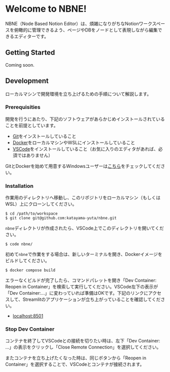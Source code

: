 # Welcome to NBNE!

NBNE（Node Based Notion Editor）は、煩雑になりがちなNotionワークスペースを俯瞰的に管理できるよう、ページやDBをノードとして表現しながら編集できるエディターです。

## Getting Started

Coming soon.

## Development

ローカルマシンで開発環境を立ち上げるための手順について解説します。

### Prerequisities

開発を行うにあたり、下記のソフトウェアがあらかじめインストールされていることを前提としています。

- [Git](https://git-scm.com/)をインストールしていること
- [Docker](https://www.docker.com/)をローカルマシンやWSLにインストールしていること
- [VSCode](https://code.visualstudio.com/)をインストールしていること（お気に入りのエディタがあれば、必須ではありません）

GitとDockerを始めて用意するWindowsユーザーは[こちら](/docs/setup-for-windows.md)をチェックしてください。

### Installation

作業用のディレクトリへ移動し、このリポジトリをローカルマシン（もしくはWSL）上にクローンしてください。

```shell
$ cd /path/to/workspace
$ git clone git@github.com:katayama-yuta/nbne.git
```

`nbne`ディレクトリが作成されたら、VSCode上でこのディレクトリを開いてください。

```shell
$ code nbne/
```

初めて`nbne`で作業をする場合は、新しいターミナルを開き、Dockerイメージをビルドしてください。

```shell
$ docker compose build
```

エラーなくビルドが完了したら、コマンドパレットを開き「Dev Container: Reopen in Container」を検索して実行してください。VSCode左下の表示が「Dev Container:...」に変わっていれば準備はOKです。下記のリンクにアクセスして、Streamlitのアプリケーションが立ち上がっていることを確認してください。

- [localhost:8501](localhost:8501)

### Stop Dev Container

コンテナを終了してVSCodeとの接続を切りたい時は、左下「Dev Container: ...」の表示をクリックし「Close Remote Connection」を選択してください。

またコンテナを立ち上げたくなった時は、同じボタンから「Reopen in Container」を選択することで、VSCodeとコンテナが接続されます。
